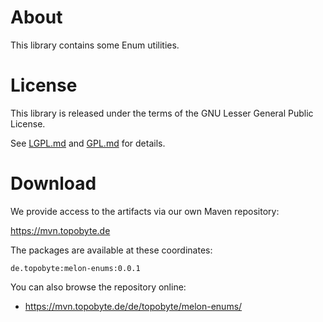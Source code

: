 # About

This library contains some Enum utilities.

# License

This library is released under the terms of the GNU Lesser General Public
License.

See [LGPL.md](LGPL.md) and [GPL.md](GPL.md) for details.

# Download

We provide access to the artifacts via our own Maven repository:

<https://mvn.topobyte.de>

The packages are available at these coordinates:

    de.topobyte:melon-enums:0.0.1

You can also browse the repository online:

* <https://mvn.topobyte.de/de/topobyte/melon-enums/>
